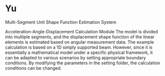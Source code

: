 # Yu
Multi-Segment Unit Shape Function Estimation System

Acceleration-Angle-Displacement Calculation Module
The model is divided into multiple segments, and the displacement shape function of the linear elements is estimated based on angular measurement data.
The example calculation is based on a 1D simply supported beam. However, since it is essentially a mathematical model under a specific physical framework, it can be adapted to various scenarios by setting appropriate boundary conditions.
By modifying the parameters in the setting folder, the calculation conditions can be changed.
